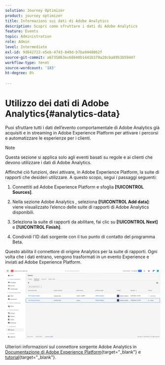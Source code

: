 ```yaml
---
solution: Journey Optimizer
product: journey optimizer
title: Informazioni sui dati di Adobe Analytics
description: Scopri come sfruttare i dati di Adobe Analytics
feature: Events
topic: Administration
role: Admin
level: Intermediate
exl-id: 9d842722-e5eb-4743-849d-b7ba9448062f
source-git-commit: a6735063ec68b40b1441b379a20cba8953b59447
workflow-type: tm+mt
source-wordcount: '183'
ht-degree: 0%

---
```


# Utilizzo dei dati di Adobe Analytics{#analytics-data}

Puoi sfruttare tutti i dati dell’evento comportamentale di Adobe Analytics già acquisiti e in streaming in Adobe Experience Platform per attivare i percorsi e automatizzare le esperienze per i clienti.

>[!NOTE]
>
>Questa sezione si applica solo agli eventi basati su regole e ai clienti che devono utilizzare i dati di Adobe Analytics.

Affinché ciò funzioni, devi attivare, in Adobe Experience Platform, la suite di rapporti che desideri utilizzare. A questo scopo, segui i passaggi seguenti:

1. Connettiti ad Adobe Experience Platform e sfoglia **[!UICONTROL Sources]**.
1. Nella sezione Adobe Analytics , seleziona **[!UICONTROL Add data]**: viene visualizzato l’elenco delle suite di rapporti di Adobe Analytics disponibili.

1. Seleziona la suite di rapporti da abilitare, fai clic su **[!UICONTROL Next]** e **[!UICONTROL Finish]**.

1. Condividi l&#39;ID dati sorgente con il tuo punto di contatto del programma Beta.

Questo abilita il connettore di origine Analytics per la suite di rapporti. Ogni volta che i dati entrano, vengono trasformati in un evento Experience e inviati ad Adobe Experience Platform.

![](assets/jo-event9.png)

Ulteriori informazioni sul connettore sorgente Adobe Analytics in  [Documentazione di Adobe Experience Platform](https://experienceleague.adobe.com/docs/experience-platform/sources/connectors/adobe-applications/analytics.html){target=&quot;_blank&quot;} e [tutorial](https://experienceleague.adobe.com/docs/experience-platform/sources/ui-tutorials/create/adobe-applications/analytics.html){target=&quot;_blank&quot;}.
